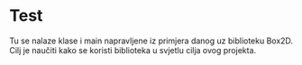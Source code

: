 # Test
Tu se nalaze klase i main napravljene iz primjera danog uz biblioteku Box2D.
Cilj je naučiti kako se koristi biblioteka u svjetlu cilja ovog projekta.